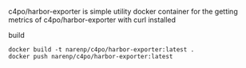 c4po/harbor-exporter is simple utility docker container for the getting metrics of c4po/harbor-exporter with curl installed

build

```
docker build -t narenp/c4po/harbor-exporter:latest .
docker push narenp/c4po/harbor-exporter:latest


```